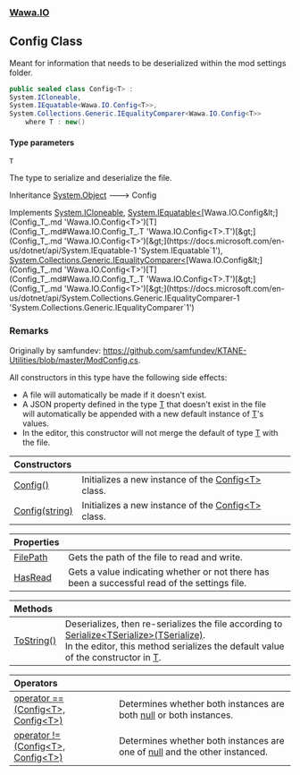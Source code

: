 ### [Wawa.IO](Wawa.IO.md 'Wawa.IO')

## Config<T> Class

Meant for information that needs to be deserialized within the mod settings folder.

```csharp
public sealed class Config<T> :
System.ICloneable,
System.IEquatable<Wawa.IO.Config<T>>,
System.Collections.Generic.IEqualityComparer<Wawa.IO.Config<T>>
    where T : new()
```
#### Type parameters

<a name='Wawa.IO.Config_T_.T'></a>

`T`

The type to serialize and deserialize the file.

Inheritance [System.Object](https://docs.microsoft.com/en-us/dotnet/api/System.Object 'System.Object') &#129106; Config<T>

Implements [System.ICloneable](https://docs.microsoft.com/en-us/dotnet/api/System.ICloneable 'System.ICloneable'), [System.IEquatable&lt;](https://docs.microsoft.com/en-us/dotnet/api/System.IEquatable-1 'System.IEquatable`1')[Wawa.IO.Config&lt;](Config_T_.md 'Wawa.IO.Config<T>')[T](Config_T_.md#Wawa.IO.Config_T_.T 'Wawa.IO.Config<T>.T')[&gt;](Config_T_.md 'Wawa.IO.Config<T>')[&gt;](https://docs.microsoft.com/en-us/dotnet/api/System.IEquatable-1 'System.IEquatable`1'), [System.Collections.Generic.IEqualityComparer&lt;](https://docs.microsoft.com/en-us/dotnet/api/System.Collections.Generic.IEqualityComparer-1 'System.Collections.Generic.IEqualityComparer`1')[Wawa.IO.Config&lt;](Config_T_.md 'Wawa.IO.Config<T>')[T](Config_T_.md#Wawa.IO.Config_T_.T 'Wawa.IO.Config<T>.T')[&gt;](Config_T_.md 'Wawa.IO.Config<T>')[&gt;](https://docs.microsoft.com/en-us/dotnet/api/System.Collections.Generic.IEqualityComparer-1 'System.Collections.Generic.IEqualityComparer`1')

### Remarks
  
Originally by samfundev: https://github.com/samfundev/KTANE-Utilities/blob/master/ModConfig.cs.  
  
All constructors in this type have the following side effects:  
- A file will automatically be made if it doesn't exist.  
- A JSON property defined in the type [T](Config_T_.md#Wawa.IO.Config_T_.T 'Wawa.IO.Config<T>.T') that doesn't exist in the file  
  will automatically be appended with a new default instance of [T](Config_T_.md#Wawa.IO.Config_T_.T 'Wawa.IO.Config<T>.T')'s values.  
- In the editor, this constructor will not merge the default of type [T](Config_T_.md#Wawa.IO.Config_T_.T 'Wawa.IO.Config<T>.T') with the file.

| Constructors | |
| :--- | :--- |
| [Config()](Config_T_..ctor().md 'Wawa.IO.Config<T>.Config()') | Initializes a new instance of the [Config&lt;T&gt;](Config_T_.md 'Wawa.IO.Config<T>') class. |
| [Config(string)](Config_T_..ctor(String).md 'Wawa.IO.Config<T>.Config(string)') | Initializes a new instance of the [Config&lt;T&gt;](Config_T_.md 'Wawa.IO.Config<T>') class. |

| Properties | |
| :--- | :--- |
| [FilePath](Config_T_.FilePath().md 'Wawa.IO.Config<T>.FilePath') | Gets the path of the file to read and write. |
| [HasRead](Config_T_.HasRead().md 'Wawa.IO.Config<T>.HasRead') | Gets a value indicating whether or not there has been a successful read of the settings file. |

| Methods | |
| :--- | :--- |
| [ToString()](Config_T_.ToString().md 'Wawa.IO.Config<T>.ToString()') | Deserializes, then re-serializes the file according to [Serialize&lt;TSerialize&gt;(TSerialize)](Config.Serialize(TSerialize).md 'Wawa.IO.Config.Serialize<TSerialize>(TSerialize)').<br/>In the editor, this method serializes the default value of the constructor in [T](Config_T_.md#Wawa.IO.Config_T_.T 'Wawa.IO.Config<T>.T'). |

| Operators | |
| :--- | :--- |
| [operator ==(Config&lt;T&gt;, Config&lt;T&gt;)](Config_T_.op_Equality(Config,Config).md 'Wawa.IO.Config<T>.op_Equality(Wawa.IO.Config<T>, Wawa.IO.Config<T>)') | Determines whether both instances are both [null](https://docs.microsoft.com/en-us/dotnet/csharp/language-reference/keywords/null 'https://docs.microsoft.com/en-us/dotnet/csharp/language-reference/keywords/null') or both instances. |
| [operator !=(Config&lt;T&gt;, Config&lt;T&gt;)](Config_T_.op_Inequality(Config,Config).md 'Wawa.IO.Config<T>.op_Inequality(Wawa.IO.Config<T>, Wawa.IO.Config<T>)') | Determines whether both instances are one of [null](https://docs.microsoft.com/en-us/dotnet/csharp/language-reference/keywords/null 'https://docs.microsoft.com/en-us/dotnet/csharp/language-reference/keywords/null') and the other instanced. |
